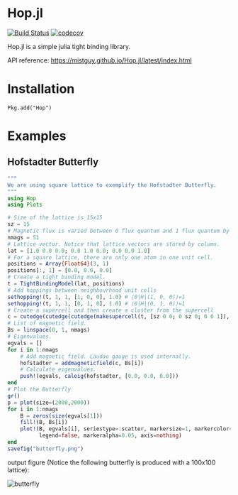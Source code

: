 # Hop.jl
[![Build Status](https://travis-ci.org/mistguy/Hop.jl.svg?branch=master)](https://travis-ci.org/mistguy/Hop.jl)
[![codecov](https://codecov.io/gh/mistguy/Hop.jl/branch/master/graph/badge.svg)](https://codecov.io/gh/mistguy/Hop.jl)

Hop.jl is a simple julia tight binding library.

API reference: https://mistguy.github.io/Hop.jl/latest/index.html

# Installation
```
Pkg.add("Hop")
```

# Examples

## Hofstadter Butterfly

```julia
"""
We are using square lattice to exemplify the Hofstadter Butterfly.
"""
using Hop
using Plots

# Size of the lattice is 15x15
sz = 15
# Magnetic flux is varied between 0 flux quantum and 1 flux quantum by 51 divisions.
nmags = 51
# Lattice vector. Notice that lattice vectors are stored by column.
lat = [1.0 0.0 0.0; 0.0 1.0 0.0; 0.0 0.0 1.0]
# For a square lattice, there are only one atom in one unit cell.
positions = Array{Float64}(3, 1)
positions[:, 1] = [0.0, 0.0, 0.0]
# Create a tight binding model.
t = TightBindingModel(lat, positions)
# Add hoppings between neighbourhood unit cells
sethopping!(t, 1, 1, [1, 0, 0], 1.0) # ⟨0|H|(1, 0, 0)⟩=1
sethopping!(t, 1, 1, [0, 1, 0], 1.0) # ⟨0|H|(0, 1, 0)⟩=1
# Create a supercell and then create a cluster from the supercell
c = cutedge(cutedge(cutedge(makesupercell(t, [sz 0 0; 0 sz 0; 0 0 1]), 1), 2), 3)
# List of magnetic field.
Bs = linspace(0, 1, nmags)
# Eigenvalues.
egvals = []
for i in 1:nmags
    # Add magnetic field. Laudau gauge is used internally.
    hofstadter = addmagneticfield(c, Bs[i])
    # Calculate eigenvalues.
    push!(egvals, caleig(hofstadter, [0.0, 0.0, 0.0]))
end
# Plot the Butterfly
gr()
p = plot(size=(2000,2000))
for i in 1:nmags
    B = zeros(size(egvals[1]))
    fill!(B, Bs[i])
    plot!(B, egvals[i], seriestype=:scatter, markersize=1, markercolor=:black,
          legend=false, markeralpha=0.05, axis=nothing)
end
savefig("butterfly.png")
```

output figure (Notice the following butterfly is produced with a 100x100 lattice):

![butterfly](http://i.imgur.com/IBzSsXV.png)
